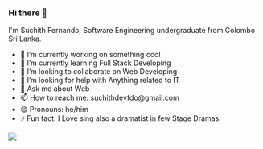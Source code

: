 ### Hi there 👋
I'm Suchith Fernando, Software Engineering undergraduate from Colombo Sri Lanka.



- 🔭 I’m currently working on something cool
- 🌱 I’m currently learning Full Stack Developing
- 👯 I’m looking to collaborate on Web Developing
- 🤔 I’m looking for help with Anything related to IT
- 💬 Ask me about Web
- 📫 How to reach me: suchithdevfdo@gmail.com
- 😄 Pronouns: he/him
- ⚡ Fun fact: I Love sing also a dramatist in few Stage Dramas.


<img align="center" src="https://github-readme-stats.vercel.app/api/<CARD_TYPE>/?username=<USERNAME>&theme=<THEME_NAME>" />
